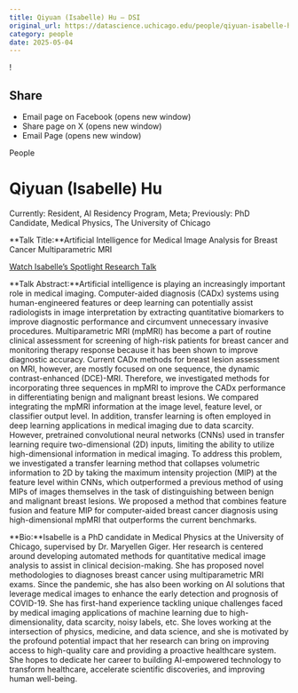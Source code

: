 ```yaml
---
title: Qiyuan (Isabelle) Hu – DSI
original_url: https://datascience.uchicago.edu/people/qiyuan-isabelle-hu
category: people
date: 2025-05-04
---
```


<!-- Table-like structure detected -->

!

## Share

* Email page on Facebook (opens new window)
* Share page on X (opens new window)
* Email Page (opens new window)

<!-- Table-like structure detected -->

People

# Qiyuan (Isabelle) Hu

Currently: Resident, AI Residency Program, Meta; Previously: PhD Candidate, Medical Physics, The University of Chicago

**Talk Title:**Artificial Intelligence for Medical Image Analysis for Breast Cancer Multiparametric MRI

[Watch Isabelle’s Spotlight Research Talk](https://www.youtube.com/watch?v=WJYjES0kSzw&list=PL0IrIAIuK93H0cbSgTHNEroKJTamJMuGV&index=4)

**Talk Abstract:**Artificial intelligence is playing an increasingly important role in medical imaging. Computer-aided diagnosis (CADx) systems using human-engineered features or deep learning can potentially assist radiologists in image interpretation by extracting quantitative biomarkers to improve diagnostic performance and circumvent unnecessary invasive procedures. Multiparametric MRI (mpMRI) has become a part of routine clinical assessment for screening of high-risk patients for breast cancer and monitoring therapy response because it has been shown to improve diagnostic accuracy. Current CADx methods for breast lesion assessment on MRI, however, are mostly focused on one sequence, the dynamic contrast-enhanced (DCE)-MRI. Therefore, we investigated methods for incorporating three sequences in mpMRI to improve the CADx performance in differentiating benign and malignant breast lesions. We compared integrating the mpMRI information at the image level, feature level, or classifier output level. In addition, transfer learning is often employed in deep learning applications in medical imaging due to data scarcity. However, pretrained convolutional neural networks (CNNs) used in transfer learning require two-dimensional (2D) inputs, limiting the ability to utilize high-dimensional information in medical imaging. To address this problem, we investigated a transfer learning method that collapses volumetric information to 2D by taking the maximum intensity projection (MIP) at the feature level within CNNs, which outperformed a previous method of using MIPs of images themselves in the task of distinguishing between benign and malignant breast lesions. We proposed a method that combines feature fusion and feature MIP for computer-aided breast cancer diagnosis using high-dimensional mpMRI that outperforms the current benchmarks.

**Bio:**Isabelle is a PhD candidate in Medical Physics at the University of Chicago, supervised by Dr. Maryellen Giger. Her research is centered around developing automated methods for quantitative medical image analysis to assist in clinical decision-making. She has proposed novel methodologies to diagnoses breast cancer using multiparametric MRI exams. Since the pandemic, she has also been working on AI solutions that leverage medical images to enhance the early detection and prognosis of COVID-19. She has first-hand experience tackling unique challenges faced by medical imaging applications of machine learning due to high-dimensionality, data scarcity, noisy labels, etc. She loves working at the intersection of physics, medicine, and data science, and she is motivated by the profound potential impact that her research can bring on improving access to high-quality care and providing a proactive healthcare system. She hopes to dedicate her career to building AI-empowered technology to transform healthcare, accelerate scientific discoveries, and improving human well-being.